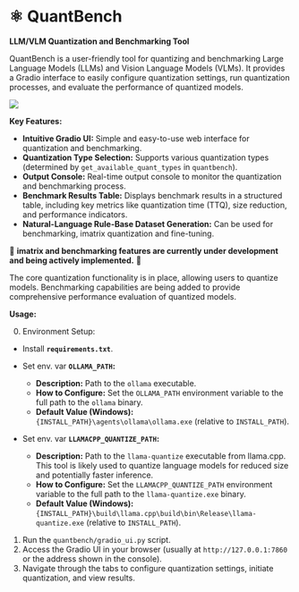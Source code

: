 # ⚛️ QuantBench

**LLM/VLM Quantization and Benchmarking Tool**

QuantBench is a user-friendly tool for quantizing and benchmarking Large Language Models (LLMs) and Vision Language Models (VLMs). It provides a Gradio interface to easily configure quantization settings, run quantization processes, and evaluate the performance of quantized models.

![](https://github.com/Independent-AI-Labs/local-super-agents/blob/feat/additional-output-formats/res/docs/screens/quantbench_updated.png)

**Key Features:**

* **Intuitive Gradio UI:** Simple and easy-to-use web interface for quantization and benchmarking.
* **Quantization Type Selection:** Supports various quantization types (determined by `get_available_quant_types` in `quantbench`).
* **Output Console:** Real-time output console to monitor the quantization and benchmarking process.
* **Benchmark Results Table:** Displays benchmark results in a structured table, including key metrics like quantization time (TTQ), size reduction, and performance indicators.
* **Natural-Language Rule-Base Dataset Generation:** Can be used for benchmarking, imatrix quantization and fine-tuning.

🚧 **imatrix and benchmarking features are currently under development and being actively implemented.** 🚧

The core quantization functionality is in place, allowing users to quantize models.  Benchmarking capabilities are being added to provide comprehensive performance evaluation of quantized models.

**Usage:**

0.  Environment Setup:

* Install **`requirements.txt`**.
* Set env. var  **`OLLAMA_PATH`:**
    *   **Description:** Path to the `ollama` executable.
    *   **How to Configure:** Set the `OLLAMA_PATH` environment variable to the full path to the `ollama` binary.
    *   **Default Value (Windows):** `{INSTALL_PATH}\agents\ollama\ollama.exe` (relative to `INSTALL_PATH`).

* Set env. var  **`LLAMACPP_QUANTIZE_PATH`:**
    *   **Description:** Path to the `llama-quantize` executable from llama.cpp. This tool is likely used to quantize language models for reduced size and potentially faster inference.
    *   **How to Configure:** Set the `LLAMACPP_QUANTIZE_PATH` environment variable to the full path to the `llama-quantize.exe` binary.
    *   **Default Value (Windows):** `{INSTALL_PATH}\build\llama.cpp\build\bin\Release\llama-quantize.exe` (relative to `INSTALL_PATH`).

1.  Run the `quantbench/gradio_ui.py` script.
2.  Access the Gradio UI in your browser (usually at `http://127.0.0.1:7860` or the address shown in the console).
3.  Navigate through the tabs to configure quantization settings, initiate quantization, and view results.
